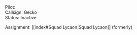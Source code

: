 
Pilot:<br>Callsign: Gecko<br>Status: Inactive

Assignment: [[index#Squad Lycaon|Squad Lycaon]] (formerly)

